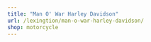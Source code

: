 ```yaml
---
title: "Man O' War Harley Davidson"
url: /lexingtion/man-o-war-harley-davidson/
shop: motorcycle
---
```

